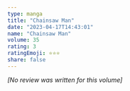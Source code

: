 ```yaml
---
type: manga
title: "Chainsaw Man"
date: "2023-04-17T14:43:01"
name: "Chainsaw Man"
volume: 35
rating: 3
ratingEmoji: ⭐️⭐️⭐️
share: false
---
```


*[No review was written for this volume]*
